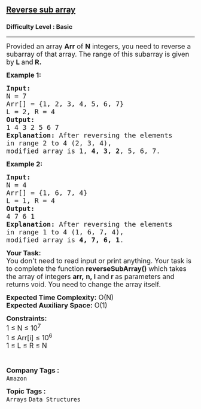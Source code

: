 <h2><a href="https://practice.geeksforgeeks.org/problems/reverse-sub-array5620/1">Reverse sub array</a></h2><h3>Difficulty Level : Basic</h3><hr><div class="problems_problem_content__Xm_eO"><p><span style="font-size:18px">Provided an array <strong>Arr</strong> of <strong>N</strong> integers, you need to reverse a subarray of that array. The range of this subarray is given by <strong>L </strong>and<strong> R.</strong></span></p>

<p><span style="font-size:18px"><strong>Example 1:</strong></span></p>

<pre><span style="font-size:18px"><strong>Input:
</strong>N = 7
Arr[] = {1, 2, 3, 4, 5, 6, 7}
L = 2, R = 4
<strong>Output:</strong>
1 4 3 2 5 6 7
<strong>Explanation:</strong> After reversing the elements 
in range 2 to 4 (2, 3, 4), 
modified array is 1, <strong>4, 3, 2</strong>, 5, 6, 7.</span></pre>

<p><span style="font-size:18px"><strong>Example 2:</strong></span></p>

<pre><span style="font-size:18px"><strong>Input:
</strong>N = 4
Arr[] = {1, 6, 7, 4}
L = 1, R = 4
<strong>Output:</strong>
4 7 6 1
<strong>Explanation: </strong>After reversing the elements
in range 1 to 4 (1, 6, 7, 4),
modified array is <strong>4, 7, 6, 1</strong>.
</span></pre>

<p><span style="font-size:18px"><strong>Your Task:&nbsp;&nbsp;</strong><br>
You don't need to read input or print anything. Your task is to complete the function&nbsp;<strong>reverseSubArray()</strong>&nbsp;which takes the&nbsp;array of&nbsp;integers&nbsp;<strong>arr,</strong>&nbsp;<strong>n,</strong><strong>&nbsp;l </strong>and<strong> r&nbsp;</strong>as parameters and returns void. You need to change the array itself.</span></p>

<p><span style="font-size:18px"><strong>Expected Time Complexity:</strong>&nbsp;O(N)<br>
<strong>Expected Auxiliary Space:</strong>&nbsp;O(1)</span></p>

<p><span style="font-size:18px"><strong>Constraints:</strong><br>
1 ≤ N ≤ 10<sup>7</sup><br>
1 ≤ Arr[i] ≤ 10<sup>6</sup><br>
1 ≤ L ≤ R ≤ N</span></p>

<p>&nbsp;</p>
</div><p><span style=font-size:18px><strong>Company Tags : </strong><br><code>Amazon</code>&nbsp;<br><p><span style=font-size:18px><strong>Topic Tags : </strong><br><code>Arrays</code>&nbsp;<code>Data Structures</code>&nbsp;